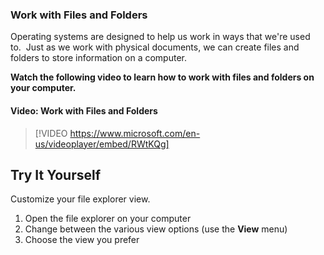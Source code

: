 ### Work with Files and Folders
Operating systems are designed to help us work in ways that we're used to.  Just as we work with physical documents, we can create files and folders to store information on a computer.

**Watch the following video to learn how to work with files and folders on your computer.**


#### Video: Work with Files and Folders
> [!VIDEO https://www.microsoft.com/en-us/videoplayer/embed/RWtKQg]


## Try It Yourself

Customize your file explorer view.

1.  Open the file explorer on your computer
2.  Change between the various view options (use the **View** menu)
3.  Choose the view you prefer
